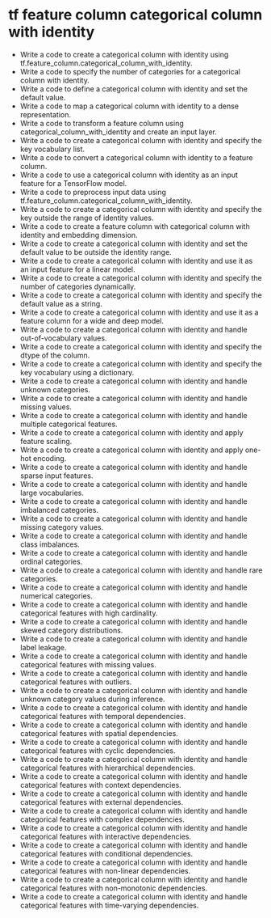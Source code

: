 # tf feature column categorical column with identity

- Write a code to create a categorical column with identity using tf.feature_column.categorical_column_with_identity.
- Write a code to specify the number of categories for a categorical column with identity.
- Write a code to define a categorical column with identity and set the default value.
- Write a code to map a categorical column with identity to a dense representation.
- Write a code to transform a feature column using categorical_column_with_identity and create an input layer.
- Write a code to create a categorical column with identity and specify the key vocabulary list.
- Write a code to convert a categorical column with identity to a feature column.
- Write a code to use a categorical column with identity as an input feature for a TensorFlow model.
- Write a code to preprocess input data using tf.feature_column.categorical_column_with_identity.
- Write a code to create a categorical column with identity and specify the key outside the range of identity values.
- Write a code to create a feature column with categorical column with identity and embedding dimension.
- Write a code to create a categorical column with identity and set the default value to be outside the identity range.
- Write a code to create a categorical column with identity and use it as an input feature for a linear model.
- Write a code to create a categorical column with identity and specify the number of categories dynamically.
- Write a code to create a categorical column with identity and specify the default value as a string.
- Write a code to create a categorical column with identity and use it as a feature column for a wide and deep model.
- Write a code to create a categorical column with identity and handle out-of-vocabulary values.
- Write a code to create a categorical column with identity and specify the dtype of the column.
- Write a code to create a categorical column with identity and specify the key vocabulary using a dictionary.
- Write a code to create a categorical column with identity and handle unknown categories.
- Write a code to create a categorical column with identity and handle missing values.
- Write a code to create a categorical column with identity and handle multiple categorical features.
- Write a code to create a categorical column with identity and apply feature scaling.
- Write a code to create a categorical column with identity and apply one-hot encoding.
- Write a code to create a categorical column with identity and handle sparse input features.
- Write a code to create a categorical column with identity and handle large vocabularies.
- Write a code to create a categorical column with identity and handle imbalanced categories.
- Write a code to create a categorical column with identity and handle missing category values.
- Write a code to create a categorical column with identity and handle class imbalances.
- Write a code to create a categorical column with identity and handle ordinal categories.
- Write a code to create a categorical column with identity and handle rare categories.
- Write a code to create a categorical column with identity and handle numerical categories.
- Write a code to create a categorical column with identity and handle categorical features with high cardinality.
- Write a code to create a categorical column with identity and handle skewed category distributions.
- Write a code to create a categorical column with identity and handle label leakage.
- Write a code to create a categorical column with identity and handle categorical features with missing values.
- Write a code to create a categorical column with identity and handle categorical features with outliers.
- Write a code to create a categorical column with identity and handle unknown category values during inference.
- Write a code to create a categorical column with identity and handle categorical features with temporal dependencies.
- Write a code to create a categorical column with identity and handle categorical features with spatial dependencies.
- Write a code to create a categorical column with identity and handle categorical features with cyclic dependencies.
- Write a code to create a categorical column with identity and handle categorical features with hierarchical dependencies.
- Write a code to create a categorical column with identity and handle categorical features with context dependencies.
- Write a code to create a categorical column with identity and handle categorical features with external dependencies.
- Write a code to create a categorical column with identity and handle categorical features with complex dependencies.
- Write a code to create a categorical column with identity and handle categorical features with interactive dependencies.
- Write a code to create a categorical column with identity and handle categorical features with conditional dependencies.
- Write a code to create a categorical column with identity and handle categorical features with non-linear dependencies.
- Write a code to create a categorical column with identity and handle categorical features with non-monotonic dependencies.
- Write a code to create a categorical column with identity and handle categorical features with time-varying dependencies.